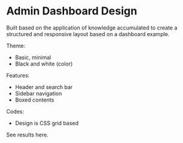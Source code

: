 # Admin Dashboard Design

Built based on the application of knowledge accumulated to create a structured and responsive layout based on a dashboard example.

Theme: 
- Basic, minimal
- Black and white (color)

Features: 
- Header and search bar
- Sidebar navigation
- Boxed contents

Codes:
- Design is CSS grid based

See results here.
